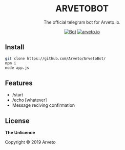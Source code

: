 <h1 align="center">ARVETOBOT</h1>

<div align="center">

The official telegram bot for Arveto.io.

[![Bot](https://img.shields.io/badge/Bot-ARVETOBOT-00aced.svg?style=flat-square&logo=telegram)](t.me/ArvetoBot)
[![arveto.io](https://img.shields.io/badge/%F0%9F%8C%90-site-green)](https://arveto.io)

</div>

## Install

```bash
git clone https://github.com/Arveto/ArvetoBot/
npm i
node app.js
```

## Features

- /start
- /echo [whatever]
- Message reciving confirmation


## License

**The Unlicence**

Copyright © 2019 Arveto
